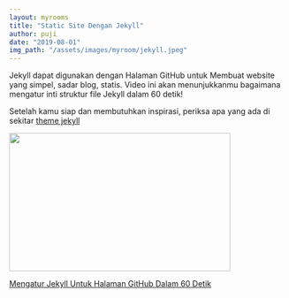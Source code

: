 ```yaml
---
layout: myrooms
title: "Static Site Dengan Jekyll" 
author: puji
date: "2019-08-01"
img_path: "/assets/images/myroom/jekyll.jpeg"
---  
```


Jekyll dapat digunakan dengan Halaman GitHub untuk Membuat website yang simpel, sadar blog, statis. Video ini akan menunjukkanmu bagaimana mengatur inti struktur file Jekyll dalam 60 detik!

Setelah kamu siap dan membutuhkan inspirasi, periksa apa yang ada di sekitar [theme jekyll](https://themeforest.net/category/static-site-generators/jekyll "theme Jekyll pada Envato Market.")  

<p><a href="https://webdesign.tutsplus.com/id/tutorials/setting-up-jekyll-for-github-pages-in-60-seconds--cms-27256?wvideo=tay1wevbho">
<img src="https://embedwistia-a.akamaihd.net/deliveries/ab11c87cf0cda4aa20a2510aaa6b14c8b6e6ef6d.jpg?image_play_button_size=2x&amp;image_crop_resized=960x600&amp;image_play_button=1&amp;image_play_button_color=4cc1bee0" width="400" height="250" style="width: 400px; height: 250px;"></a>
</p>
<p>
<a href="https://webdesign.tutsplus.com/id/tutorials/setting-up-jekyll-for-github-pages-in-60-seconds--cms-27256?wvideo=tay1wevbho">Mengatur Jekyll Untuk Halaman GitHub Dalam 60 Detik</a></p>
